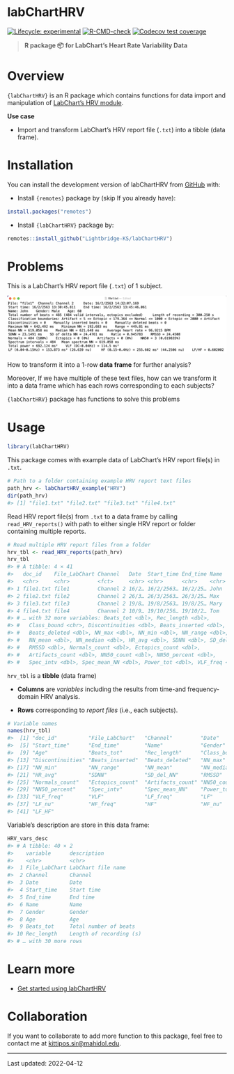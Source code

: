
<!-- README.md is generated from README.Rmd. Please edit that file -->

# labChartHRV

<!-- badges: start -->

[![Lifecycle:
experimental](https://img.shields.io/badge/lifecycle-experimental-orange.svg)](https://lifecycle.r-lib.org/articles/stages.html#experimental)
[![R-CMD-check](https://github.com/Lightbridge-KS/labChartHRV/actions/workflows/R-CMD-check.yaml/badge.svg)](https://github.com/Lightbridge-KS/labChartHRV/actions/workflows/R-CMD-check.yaml)
[![Codecov test
coverage](https://codecov.io/gh/Lightbridge-KS/labChartHRV/branch/main/graph/badge.svg)](https://app.codecov.io/gh/Lightbridge-KS/labChartHRV?branch=main)

<!-- badges: end -->

> **R package :package: for LabChart’s Heart Rate Variability Data**

# Overview

`{labChartHRV}` is an R package which contains functions for data import
and manipulation of [LabChart’s HRV
module](https://www.adinstruments.com/products/hrv).

**Use case**

-   Import and transform LabChart’s HRV report file (`.txt`) into a
    tibble (data frame).

# Installation

You can install the development version of labChartHRV from
[GitHub](https://github.com/) with:

-   Install `{remotes}` package by (skip If you already have):

``` r
install.packages("remotes")
```

-   Install `{labChartHRV}` package by:

``` r
remotes::install_github("Lightbridge-KS/labChartHRV")
```

# Problems

This is a LabChart’s HRV report file (`.txt`) of 1 subject.

![](man/figures/hrv-rep-ex1.png)

How to transform it into a 1-row **data frame** for further analysis?

Moreover, If we have multiple of these text files, how can we transform
it into a data frame which has each rows corresponding to each subjects?

`{labChartHRV}` package has functions to solve this problems

# Usage

``` r
library(labChartHRV)
```

This package comes with example data of LabChart’s HRV report file(s) in
`.txt`.

``` r
# Path to a folder containing example HRV report text files
path_hrv <- labChartHRV_example("HRV")
dir(path_hrv)
#> [1] "file1.txt" "file2.txt" "file3.txt" "file4.txt"
```

Read HRV report file(s) from `.txt` to a data frame by calling
`read_HRV_reports()` with path to either single HRV report or folder
containing multiple reports.

``` r
# Read multiple HRV report files from a folder
hrv_tbl <- read_HRV_reports(path_hrv)
hrv_tbl
#> # A tibble: 4 × 41
#>   doc_id    File_LabChart Channel   Date  Start_time End_time Name  Gender   Age
#>   <chr>     <chr>         <fct>     <chr> <chr>      <chr>    <chr> <fct>  <int>
#> 1 file1.txt file1         Channel 2 16/2… 16/2/2563… 16/2/25… John  Male      60
#> 2 file2.txt file2         Channel 2 26/3… 26/3/2563… 26/3/25… Max   Male      56
#> 3 file3.txt file3         Channel 2 19/8… 19/8/2563… 19/8/25… Mary  Female    65
#> 4 file4.txt file4         Channel 2 10/9… 19/10/256… 19/10/2… Tom   Female    63
#> # … with 32 more variables: Beats_tot <dbl>, Rec_length <dbl>,
#> #   Class_bound <chr>, Discontinuities <dbl>, Beats_inserted <dbl>,
#> #   Beats_deleted <dbl>, NN_max <dbl>, NN_min <dbl>, NN_range <dbl>,
#> #   NN_mean <dbl>, NN_median <dbl>, HR_avg <dbl>, SDNN <dbl>, SD_del_NN <dbl>,
#> #   RMSSD <dbl>, Normals_count <dbl>, Ectopics_count <dbl>,
#> #   Artifacts_count <dbl>, NN50_count <dbl>, NN50_percent <dbl>,
#> #   Spec_intv <dbl>, Spec_mean_NN <dbl>, Power_tot <dbl>, VLF_freq <chr>, …
```

`hrv_tbl` is a **tibble** (data frame)

-   **Columns** are *variables* including the results from time-and
    frequency-domain HRV analysis.

-   **Rows** corresponding to *report files* (i.e., each subjects).

``` r
# Variable names
names(hrv_tbl)
#>  [1] "doc_id"          "File_LabChart"   "Channel"         "Date"           
#>  [5] "Start_time"      "End_time"        "Name"            "Gender"         
#>  [9] "Age"             "Beats_tot"       "Rec_length"      "Class_bound"    
#> [13] "Discontinuities" "Beats_inserted"  "Beats_deleted"   "NN_max"         
#> [17] "NN_min"          "NN_range"        "NN_mean"         "NN_median"      
#> [21] "HR_avg"          "SDNN"            "SD_del_NN"       "RMSSD"          
#> [25] "Normals_count"   "Ectopics_count"  "Artifacts_count" "NN50_count"     
#> [29] "NN50_percent"    "Spec_intv"       "Spec_mean_NN"    "Power_tot"      
#> [33] "VLF_freq"        "VLF"             "LF_freq"         "LF"             
#> [37] "LF_nu"           "HF_freq"         "HF"              "HF_nu"          
#> [41] "LF_HF"
```

Variable’s description are store in this data frame:

``` r
HRV_vars_desc
#> # A tibble: 40 × 2
#>    variable      description            
#>    <chr>         <chr>                  
#>  1 File_LabChart LabChart file name     
#>  2 Channel       Channel                
#>  3 Date          Date                   
#>  4 Start_time    Start time             
#>  5 End_time      End time               
#>  6 Name          Name                   
#>  7 Gender        Gender                 
#>  8 Age           Age                    
#>  9 Beats_tot     Total number of beats  
#> 10 Rec_length    Length of recording (s)
#> # … with 30 more rows
```

# Learn more

-   [Get started using
    labChartHRV](https://lightbridge-ks.github.io/labChartHRV/articles/labChartHRV.html)

# Collaboration

If you want to collaborate to add more function to this package, feel
free to contact me at <kittipos.sir@mahidol.edu>.

------------------------------------------------------------------------

Last updated: 2022-04-12
